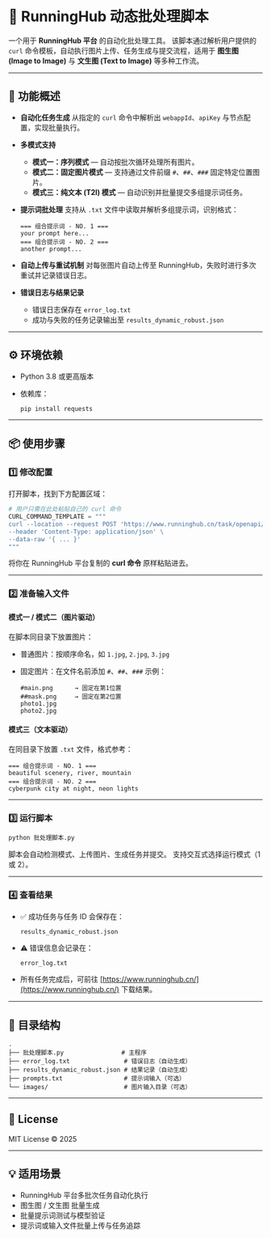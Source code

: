 # 🧠 RunningHub 动态批处理脚本

一个用于 **RunningHub 平台** 的自动化批处理工具。
该脚本通过解析用户提供的 `curl` 命令模板，自动执行图片上传、任务生成与提交流程，适用于 **图生图 (Image to Image)** 与 **文生图 (Text to Image)** 等多种工作流。

---

## 🚀 功能概述

* **自动化任务生成**
  从指定的 `curl` 命令中解析出 `webappId`、`apiKey` 与节点配置，实现批量执行。

* **多模式支持**

  * **模式一：序列模式** — 自动按批次循环处理所有图片。
  * **模式二：固定图片模式** — 支持通过文件前缀 `#`、`##`、`###` 固定特定位置图片。
  * **模式三：纯文本 (T2I) 模式** — 自动识别并批量提交多组提示词任务。

* **提示词批处理**
  支持从 `.txt` 文件中读取并解析多组提示词，识别格式：

  ```
  === 组合提示词 - NO. 1 ===
  your prompt here...
  === 组合提示词 - NO. 2 ===
  another prompt...
  ```

* **自动上传与重试机制**
  对每张图片自动上传至 RunningHub，失败时进行多次重试并记录错误日志。

* **错误日志与结果记录**

  * 错误日志保存在 `error_log.txt`
  * 成功与失败的任务记录输出至 `results_dynamic_robust.json`

---

## ⚙️ 环境依赖

* Python 3.8 或更高版本
* 依赖库：

  ```bash
  pip install requests
  ```

---

## 📦 使用步骤

### 1️⃣ 修改配置

打开脚本，找到下方配置区域：

```python
# 用户只需在此处粘贴自己的 curl 命令
CURL_COMMAND_TEMPLATE = """
curl --location --request POST 'https://www.runninghub.cn/task/openapi/ai-app/run' \
--header 'Content-Type: application/json' \
--data-raw '{ ... }'
"""
```

将你在 RunningHub 平台复制的 **curl 命令** 原样粘贴进去。

---

### 2️⃣ 准备输入文件

#### 模式一 / 模式二（图片驱动）

在脚本同目录下放置图片：

* 普通图片：按顺序命名，如 `1.jpg`, `2.jpg`, `3.jpg`
* 固定图片：在文件名前添加 `#`、`##`、`###`
  示例：

  ```
  #main.png      → 固定在第1位置
  ##mask.png     → 固定在第2位置
  photo1.jpg
  photo2.jpg
  ```

#### 模式三（文本驱动）

在同目录下放置 `.txt` 文件，格式参考：

```
=== 组合提示词 - NO. 1 ===
beautiful scenery, river, mountain
=== 组合提示词 - NO. 2 ===
cyberpunk city at night, neon lights
```

---

### 3️⃣ 运行脚本

```bash
python 批处理脚本.py
```

脚本会自动检测模式、上传图片、生成任务并提交。
支持交互式选择运行模式（1 或 2）。

---

### 4️⃣ 查看结果

* ✅ 成功任务与任务 ID 会保存在：

  ```
  results_dynamic_robust.json
  ```
* ⚠️ 错误信息会记录在：

  ```
  error_log.txt
  ```
* 所有任务完成后，可前往 [https://www.runninghub.cn/](https://www.runninghub.cn/) 下载结果。

---

## 🧩 目录结构

```
.
├── 批处理脚本.py                # 主程序
├── error_log.txt               # 错误日志（自动生成）
├── results_dynamic_robust.json # 结果记录（自动生成）
├── prompts.txt                 # 提示词输入（可选）
└── images/                     # 图片输入目录（可选）
```

---

## 📜 License

MIT License © 2025

---

## 💡 适用场景

* RunningHub 平台多批次任务自动化执行
* 图生图 / 文生图 批量生成
* 批量提示词测试与模型验证
* 提示词或输入文件批量上传与任务追踪

